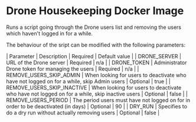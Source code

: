 # Drone Housekeeping Docker Image

Runs a script going through the Drone users list and removing the users which haven't logged in for a while.

The behaviour of the sript can be modified with the following parameters:

| Parameter | Description | Required | Default value |
| DRONE_SERVER | URL of the Drone server | Required | n/a |
| DRONE_TOKEN | Administrator Drone token for managing the users | Required | n/a |
| REMOVE_USERS_SKIP_ADMIN | When looking for users to deactivate who have not logged on for a while, skip Admin users | Optional | true |
| REMOVE_USERS_SKIP_INACTIVE | When looking for users to deactivate who have not logged on for a while, skip inactive users | Optional | false |
| REMOVE_USERS_PERIOD | The period users must have not logged on for in order to be deactivated (in days) | Optional | 90 |
| DRY_RUN | Specifies to do a dry run without actually removing users | Optional | false |
